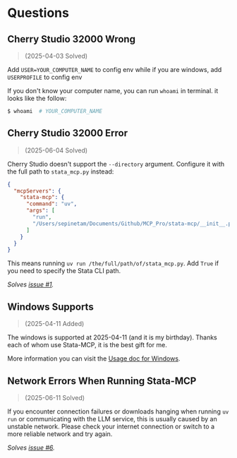 # Questions

## Cherry Studio 32000 Wrong
> (2025-04-03 Solved)

Add `USER=YOUR_COMPUTER_NAME` to config env
while if you are windows, add `USERPROFILE` to config env

If you don't know your computer name, you can run `whoami` in terminal.
it looks like the follow:
```bash
$ whoami  # YOUR_COMPUTER_NAME
```

## Cherry Studio 32000 Error
> (2025-06-04 Solved)

Cherry Studio doesn't support the `--directory` argument. Configure it with the
full path to `stata_mcp.py` instead:

```json
{
  "mcpServers": {
    "stata-mcp": {
      "command": "uv",
      "args": [
        "run",
        "/Users/sepinetam/Documents/Github/MCP_Pro/stata-mcp/__init__.py"
      ]
    }
  }
}
```

This means running `uv run /the/full/path/of/stata_mcp.py`. Add `True` if you
need to specify the Stata CLI path.

_Solves [issue #1](https://github.com/sepinetam/stata-mcp/issues/1)._ 

## Windows Supports
> (2025-04-11 Added)

The windows is supported at 2025-04-11 (and it is my birthday). Thanks each of whom use Stata-MCP, it is the best gift for me.

More information you can visit the [Usage doc for Windows](Usages/Usage_Windows.md).


## Network Errors When Running Stata-MCP
> (2025-06-11 Solved)

If you encounter connection failures or downloads hanging when running `uv run` or communicating with the LLM service, this is usually caused by an unstable network. Please check your internet connection or switch to a more reliable network and try again.

_Solves [issue #6](https://github.com/sepinetam/stata-mcp/issues/6)._ 

